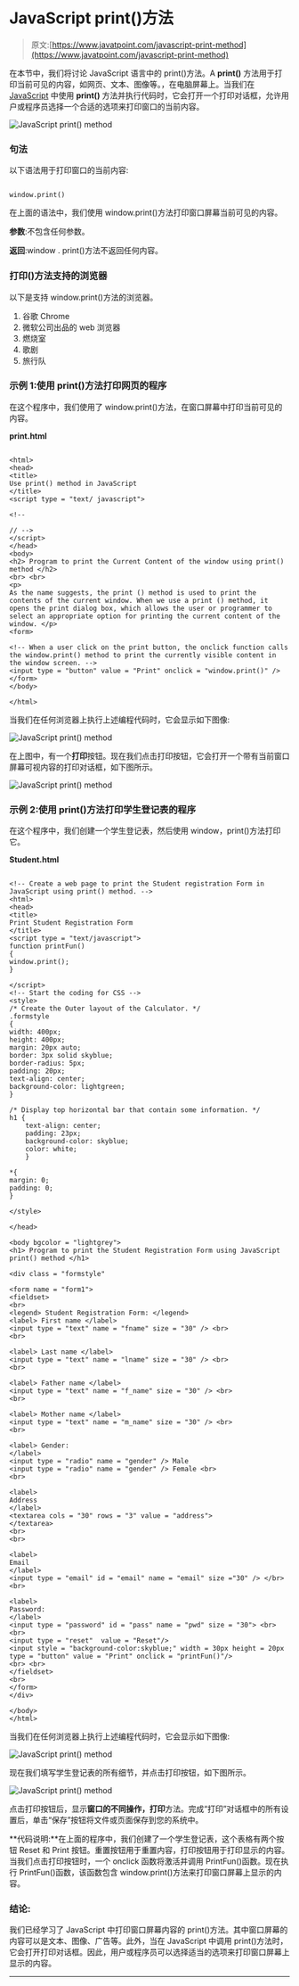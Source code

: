 # JavaScript print()方法

> 原文:[https://www.javatpoint.com/javascript-print-method](https://www.javatpoint.com/javascript-print-method)

在本节中，我们将讨论 JavaScript 语言中的 print()方法。A **print()** 方法用于打印当前可见的内容，如网页、文本、图像等。，在电脑屏幕上。当我们在 [JavaScript](https://www.javatpoint.com/javascript-tutorial) 中使用 **print()** 方法并执行代码时，它会打开一个打印对话框，允许用户或程序员选择一个合适的选项来打印窗口的当前内容。

![JavaScript print() method](img/b9e7b14bb25ab7594682bafad4bc3e0c.png)

### 句法

以下语法用于打印窗口的当前内容:

```

window.print()

```

在上面的语法中，我们使用 window.print()方法打印窗口屏幕当前可见的内容。

**参数**:不包含任何参数。

**返回**:window . print()方法不返回任何内容。

### 打印()方法支持的浏览器

以下是支持 window.print()方法的浏览器。

1.  谷歌 Chrome
2.  微软公司出品的 web 浏览器
3.  燃烧室
4.  歌剧
5.  旅行队

### 示例 1:使用 print()方法打印网页的程序

在这个程序中，我们使用了 window.print()方法，在窗口屏幕中打印当前可见的内容。

**print.html**

```

<html>
<head>
<title>
Use print() method in JavaScript
</title>
<script type = "text/ javascript">

<!--

// -->
</script>
</head>
<body>
<h2> Program to print the Current Content of the window using print() method </h2>
<br> <br>
<p>
As the name suggests, the print () method is used to print the contents of the current window. When we use a print () method, it opens the print dialog box, which allows the user or programmer to select an appropriate option for printing the current content of the window. </p>
<form>

<!-- When a user click on the print button, the onclick function calls the window.print() method to print the currently visible content in the window screen. --> 
<input type = "button" value = "Print" onclick = "window.print()" />
</form>
</body>

</html>

```

当我们在任何浏览器上执行上述编程代码时，它会显示如下图像:

![JavaScript print() method](img/40f24ff875217688585cd1700ccabdf7.png)

在上图中，有一个**打印**按钮。现在我们点击打印按钮，它会打开一个带有当前窗口屏幕可视内容的打印对话框，如下图所示。

![JavaScript print() method](img/de303f211e1f0ac2341dcd42eebb6ddc.png)

### 示例 2:使用 print()方法打印学生登记表的程序

在这个程序中，我们创建一个学生登记表，然后使用 window，print()方法打印它。

**Student.html**

```

<!-- Create a web page to print the Student registration Form in JavaScript using print() method. -->
<html>
<head>
<title>
Print Student Registration Form
</title>
<script type = "text/javascript">
function printFun()
{
window.print();
}

</script>
<!-- Start the coding for CSS -->
<style>
/* Create the Outer layout of the Calculator. */
.formstyle
{
width: 400px;
height: 400px;
margin: 20px auto;
border: 3px solid skyblue;
border-radius: 5px;
padding: 20px;
text-align: center;
background-color: lightgreen;
}

/* Display top horizontal bar that contain some information. */
h1 {
	text-align: center;
	padding: 23px;
	background-color: skyblue;
	color: white;
	}

*{
margin: 0;
padding: 0;
}

</style>

</head>

<body bgcolor = "lightgrey">
<h1> Program to print the Student Registration Form using JavaScript print() method </h1>

<div class = "formstyle"

<form name = "form1">
<fieldset>
<br>
<legend> Student Registration Form: </legend>
<label> First name </label>
<input type = "text" name = "fname" size = "30" /> <br>
<br>

<label> Last name </label>
<input type = "text" name = "lname" size = "30" /> <br>
<br>

<label> Father name </label>
<input type = "text" name = "f_name" size = "30" /> <br>
<br>

<label> Mother name </label>
<input type = "text" name = "m_name" size = "30" /> <br>
<br>

<label> Gender:
</label>
<input type = "radio" name = "gender" /> Male 
<input type = "radio" name = "gender" /> Female <br>
<br>

<label>
Address
</label>
<textarea cols = "30" rows = "3" value = "address">
</textarea>
<br>
<br>

<label>
Email
</label>
<input type = "email" id = "email" name = "email" size ="30" /> </br>
<br>

<label>
Password:
</label>
<input type = "password" id = "pass" name = "pwd" size = "30"> <br>
<br>
<input type = "reset"  value = "Reset"/>
<input style = "background-color:skyblue;" width = 30px height = 20px type = "button" value = "Print" onclick = "printFun()"/>
<br> <br>
</fieldset>
<br>
</form>
</div>

</body>
</html>

```

当我们在任何浏览器上执行上述编程代码时，它会显示如下图像:

![JavaScript print() method](img/64ab6acc3906b3912160d64aba3666db.png)

现在我们填写学生登记表的所有细节，并点击打印按钮，如下图所示。

![JavaScript print() method](img/4c438ee096d999b14f9e9bf9739fc240.png)

点击打印按钮后，显示**窗口的不同操作，打印**方法。完成“打印”对话框中的所有设置后，单击“保存”按钮将文件或页面保存到您的系统中。

**代码说明:**在上面的程序中，我们创建了一个学生登记表，这个表格有两个按钮 Reset 和 Print 按钮。重置按钮用于重置内容，打印按钮用于打印显示的内容。当我们点击打印按钮时，一个 onclick 函数将激活并调用 PrintFun()函数。现在执行 PrintFun()函数，该函数包含 window.print()方法来打印窗口屏幕上显示的内容。

### 结论:

我们已经学习了 JavaScript 中打印窗口屏幕内容的 print()方法。其中窗口屏幕的内容可以是文本、图像、广告等。此外，当在 JavaScript 中调用 print()方法时，它会打开打印对话框。因此，用户或程序员可以选择适当的选项来打印窗口屏幕上显示的内容。

* * *